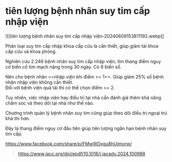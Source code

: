 # tiên lượng bệnh nhân suy tim cấp nhập viện

![[tiên lượng bệnh nhân suy tim cấp nhập viện-20240609153811192.webp]]

Phân loại suy tim cấp nhập khoa cấp cứu là cần thiết, giúp giảm tải khoa cấp cứu và khoa phòng.  
  
Nghiên cứu 2.246 bệnh nhân suy tim cấp nhập viện, tìm thang điểm nguy cơ biến cố tim mạch nặng trong 30 ngày. Có 6 biến số.  
  
Nên cho bệnh nhân ==nhập viện khi điểm >= 1==. Giúp giảm 25% số bệnh nhân nhập viện không cần thiết.  
Đối với bệnh viện quá tải thì có thể chọn điểm >= 2.  
  
Tuy nhiên, việc nhập viện hay điều trị tại nhà cần đánh giá thêm khả năng chăm sóc và theo dõi tại nhà như thế nào.  
  
Chương trình quản lý bệnh nhân suy tim cũng giúp theo dõi điều trị ngoại trú khả thi hơn.  
  
Đây là thang điểm nguy cơ đầu tiên giúp tiên lượng ngắn hạn bệnh nhân suy tim cấp.

https://www.facebook.com/share/p/FMwWDxgu8hUjmorw/

> https://www.jacc.org/doi/epdf/10.1016/j.jacadv.2024.100988